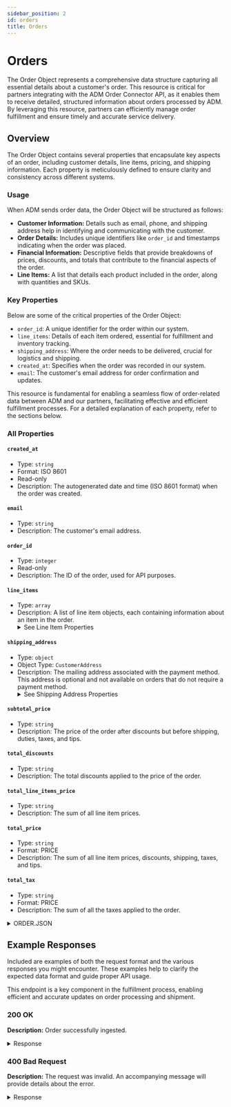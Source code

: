 ```yaml
---
sidebar_position: 2
id: orders
title: Orders
---
```


# Orders

The Order Object represents a comprehensive data structure capturing all essential details about a customer's order. This resource is critical for partners integrating with the ADM Order Connector API, as it enables them to receive detailed, structured information about orders processed by ADM. By leveraging this resource, partners can efficiently manage order fulfillment and ensure timely and accurate service delivery.

## Overview

The Order Object contains several properties that encapsulate key aspects of an order, including customer details, line items, pricing, and shipping information. Each property is meticulously defined to ensure clarity and consistency across different systems.

### Usage

When ADM sends order data, the Order Object will be structured as follows:

- **Customer Information:** Details such as email, phone, and shipping address help in identifying and communicating with the customer.
- **Order Details:** Includes unique identifiers like `order_id` and timestamps indicating when the order was placed.
- **Financial Information:** Descriptive fields that provide breakdowns of prices, discounts, and totals that contribute to the financial aspects of the order.
- **Line Items:** A list that details each product included in the order, along with quantities and SKUs.

### Key Properties

Below are some of the critical properties of the Order Object:

- `order_id`: A unique identifier for the order within our system.
- `line_items`: Details of each item ordered, essential for fulfillment and inventory tracking.
- `shipping_address`: Where the order needs to be delivered, crucial for logistics and shipping.
- `created_at`: Specifies when the order was recorded in our system.
- `email`: The customer's email address for order confirmation and updates.

This resource is fundamental for enabling a seamless flow of order-related data between ADM and our partners, facilitating effective and efficient fulfillment processes. For a detailed explanation of each property, refer to the sections below.


### All Properties

#### `created_at`
- Type: `string`
- Format: ISO 8601
- Read-only
- Description: The autogenerated date and time (ISO 8601 format) when the order was created.

#### `email`
- Type: `string`
- Description: The customer's email address.

#### `order_id`
- Type: `integer`
- Read-only
- Description: The ID of the order, used for API purposes.

#### `line_items`
- Type: `array`
- Description: A list of line item objects, each containing information about an item in the order.
  <details>
  <summary>
  See Line Item Properties
  </summary>
  - **`quantity`**: The number of items that were purchased.
  - **`sku`**: The item's SKU.
  </details>

#### `shipping_address`
- Type: `object`
- Object Type: `CustomerAddress`
- Description: The mailing address associated with the payment method. This address is optional and not available on orders that do not require a payment method.
  <details>
  <summary>
  See Shipping Address Properties
  </summary>
  - **`address1`**: The street address of the shipping address.
  - **`address2`**: An optional additional field for the street address.
  - **`city`**: The city, town, or village of the shipping address.
  - **`company`**: The company of the person associated with the shipping address.
  - **`country`**: The name of the country of the shipping address.
  - **`country_code`**: The two-letter code (ISO 3166-1 format) for the country of the shipping address.
  - **`first_name`**: The first name of the person associated with the payment method.
  - **`last_name`**: The last name of the person associated with the payment method.
  - **`name`**: The full name of the person associated with the payment method.
  - **`phone`**: The phone number at the shipping address.
  - **`province`**: The name of the region (for example, province, state, or prefecture) of the shipping address.
  - **`province_code`**: The two-letter abbreviation of the region of the shipping address.
  - **`zip`**: The postal code (for example, zip, postcode, or Eircode) of the shipping address.
  </details>

#### `subtotal_price`
- Type: `string`
- Description: The price of the order after discounts but before shipping, duties, taxes, and tips.

#### `total_discounts`
- Type: `string`
- Description: The total discounts applied to the price of the order.

#### `total_line_items_price`
- Type: `string`
- Description: The sum of all line item prices.

#### `total_price`
- Type: `string`
- Format: PRICE
- Description: The sum of all line item prices, discounts, shipping, taxes, and tips.

#### `total_tax`
- Type: `string`
- Format: PRICE
- Description: The sum of all the taxes applied to the order.




<details>
<summary>
ORDER.JSON
</summary>

```js
{
  "created_at": "2024-04-26T11:11:58-04:00",
  "email": "kevin.schmelter@rugpadusa.com",
  "order_id": 5828730978625,
  "line_items": [
      {
          "sku": "RPBF24-1941",
          "quantity": 1
      },
      {
          "sku": "RPBF24-2211",
          "quantity": 1
      }
  ],
  "shipping_address": {
    "first_name": "Kevin",
    "address1": "100 Marketing Drive",
    "phone": null,
    "city": "Suffield",
    "zip": "06078",
    "province": "Connecticut",
    "country": "United States",
    "last_name": "Schmelter",
    "address2": null,
    "company": null,
    "country_code": "US",
    "province_code": "CT"
  },
  "subtotal_price": "0.00",
  "total_discounts": "10.00",
  "total_line_items_price": "10.00",
  "total_price": "0.00",
  "total_tax": "0.00"
}
```

</details>

## Example Responses

Included are examples of both the request format and the various responses you might encounter. These examples help to clarify the expected data format and guide proper API usage.

This endpoint is a key component in the fulfillment process, enabling efficient and accurate updates on order processing and shipment.

### 200 OK
**Description:** Order successfully ingested.

<details>
<summary>
Response
</summary>

```js
{
  "order_id": 450789469,
  "status": "success"
}
```

</details>

### 400 Bad Request
**Description:** The request was invalid. An accompanying message will provide details about the error.

<details>
<summary>
Response
</summary>

```js
{
  "error": "Unable to Add Order to System",
  "message": "Bad Request."
}
```

</details>